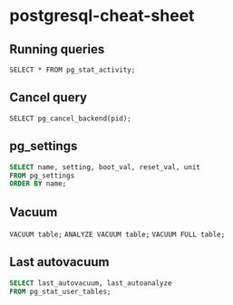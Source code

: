 # postgresql-cheat-sheet

## Running queries
`SELECT * FROM pg_stat_activity;`

## Cancel query
`SELECT pg_cancel_backend(pid);`

## pg_settings
```sql
SELECT name, setting, boot_val, reset_val, unit
FROM pg_settings
ORDER BY name;
```

## Vacuum
`VACUUM table;`
`ANALYZE VACUUM table;`
`VACUUM FULL table;`

## Last autovacuum
```SQL
SELECT last_autovacuum, last_autoanalyze
FROM pg_stat_user_tables;
```
